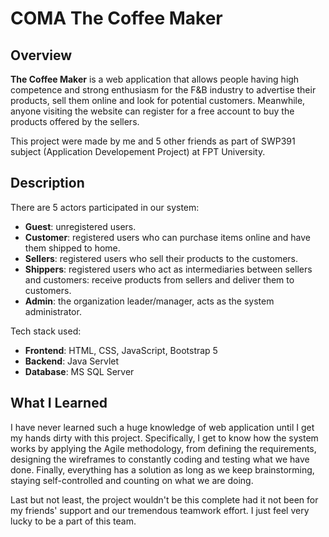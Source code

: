 # COMA The Coffee Maker
## Overview

**The Coffee Maker** is a web application that allows people having high competence and strong enthusiasm for the F&B industry to advertise their products, sell them online and look for potential customers. Meanwhile, anyone visiting the website can register for a free account to buy the products offered by the sellers.

This project were made by me and 5 other friends as part of SWP391 subject (Application Developement Project) at FPT University.

## Description
There are 5 actors participated in our system:
- **Guest**: unregistered users. 
- **Customer**: registered users who can purchase items online and have them shipped to home. 
- **Sellers**: registered users who sell their products to the customers. 
- **Shippers**: registered users who act as intermediaries between sellers and customers: receive products from sellers and deliver them to customers.
- **Admin**: the organization leader/manager, acts as the system administrator.

Tech stack used:
- **Frontend**: HTML, CSS, JavaScript, Bootstrap 5
- **Backend**: Java Servlet
- **Database**: MS SQL Server

## What I Learned
I have never learned such a huge knowledge of web application until I get my hands dirty with this project. Specifically, I get to know how the system works by applying the Agile methodology, from defining the requirements, designing the wireframes to constantly coding and testing what we have done. Finally, everything has a solution as long as we keep brainstorming, staying self-controlled and counting on what we are doing.

Last but not least, the project wouldn't be this complete had it not been for my friends' support and our tremendous teamwork effort. I just feel very lucky to be a part of this team.


